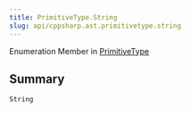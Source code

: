 ```yaml
---
title: PrimitiveType.String
slug: api/cppsharp.ast.primitivetype.string
---
```

Enumeration Member in [PrimitiveType](/api/cppsharp/ast/primitivetype)

## Summary



```csharp
String
```

